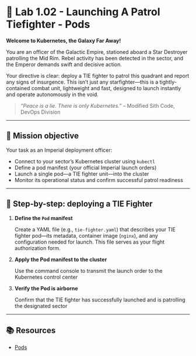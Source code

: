 # 🌌 Lab 1.02 - Launching A Patrol Tiefighter - Pods

**Welcome to Kubernetes, the Galaxy Far Away!**

You are an officer of the Galactic Empire, stationed aboard a Star Destroyer patrolling the Mid Rim. Rebel activity has been detected in the sector, and the Emperor demands swift and decisive action.

Your directive is clear: deploy a TIE fighter to patrol this quadrant and report any signs of insurgence. This isn’t just any starfighter—this is a tightly-contained combat unit, lightweight and fast, designed to launch instantly and operate autonomously in the void.

> _“Peace is a lie. There is only Kubernetes.”_ – Modified Sith Code, DevOps Division

---

## 🎯 Mission objective

Your task as an Imperial deployment officer:

- Connect to your sector’s Kubernetes cluster using `kubectl`
- Define a pod manifest (your official Imperial launch orders)
- Launch a single pod—a TIE fighter unit—into the cluster
- Monitor its operational status and confirm successful patrol readiness

---

## 🧭 Step-by-step: deploying a TIE Fighter

1. **Define the `Pod` manifest**

   Create a YAML file (e.g., `tie-fighter.yaml`) that describes your TIE fighter pod—its metadata, container image (`nginx`), and any configuration needed for launch. This file serves as your flight authorization form.

2. **Apply the Pod manifest to the cluster**

   Use the command console to transmit the launch order to the Kubernetes control center

3. **Verify the Pod is airborne**

   Confirm that the TIE fighter has successfully launched and is patrolling the designated sector

---

## 📚 Resources

- [Pods](https://kubernetes.io/docs/concepts/workloads/pods/)
